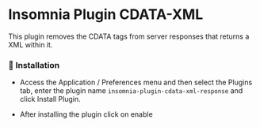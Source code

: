 # Insomnia Plugin CDATA-XML

This plugin removes the CDATA tags from server responses that returns a XML within it.

### 🚀 Installation

- Access the Application / Preferences menu and then select the Plugins tab, enter the plugin name `insomnia-plugin-cdata-xml-response` and click Install Plugin.

- After installing the plugin click on enable